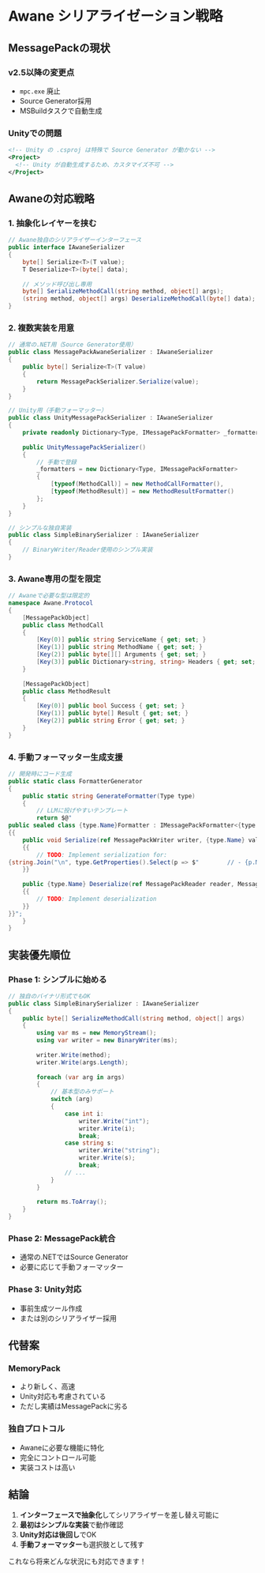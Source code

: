 # Awane シリアライゼーション戦略

## MessagePackの現状

### v2.5以降の変更点
- `mpc.exe` 廃止
- Source Generator採用
- MSBuildタスクで自動生成

### Unityでの問題
```xml
<!-- Unity の .csproj は特殊で Source Generator が動かない -->
<Project>
  <!-- Unity が自動生成するため、カスタマイズ不可 -->
</Project>
```

## Awaneの対応戦略

### 1. 抽象化レイヤーを挟む

```csharp
// Awane独自のシリアライザーインターフェース
public interface IAwaneSerializer
{
    byte[] Serialize<T>(T value);
    T Deserialize<T>(byte[] data);
    
    // メソッド呼び出し専用
    byte[] SerializeMethodCall(string method, object[] args);
    (string method, object[] args) DeserializeMethodCall(byte[] data);
}
```

### 2. 複数実装を用意

```csharp
// 通常の.NET用（Source Generator使用）
public class MessagePackAwaneSerializer : IAwaneSerializer
{
    public byte[] Serialize<T>(T value)
    {
        return MessagePackSerializer.Serialize(value);
    }
}

// Unity用（手動フォーマッター）
public class UnityMessagePackSerializer : IAwaneSerializer
{
    private readonly Dictionary<Type, IMessagePackFormatter> _formatters;
    
    public UnityMessagePackSerializer()
    {
        // 手動で登録
        _formatters = new Dictionary<Type, IMessagePackFormatter>
        {
            [typeof(MethodCall)] = new MethodCallFormatter(),
            [typeof(MethodResult)] = new MethodResultFormatter()
        };
    }
}

// シンプルな独自実装
public class SimpleBinarySerializer : IAwaneSerializer
{
    // BinaryWriter/Reader使用のシンプル実装
}
```

### 3. Awane専用の型を限定

```csharp
// Awaneで必要な型は限定的
namespace Awane.Protocol
{
    [MessagePackObject]
    public class MethodCall
    {
        [Key(0)] public string ServiceName { get; set; }
        [Key(1)] public string MethodName { get; set; }
        [Key(2)] public byte[][] Arguments { get; set; }
        [Key(3)] public Dictionary<string, string> Headers { get; set; }
    }
    
    [MessagePackObject]
    public class MethodResult
    {
        [Key(0)] public bool Success { get; set; }
        [Key(1)] public byte[] Result { get; set; }
        [Key(2)] public string Error { get; set; }
    }
}
```

### 4. 手動フォーマッター生成支援

```csharp
// 開発時にコード生成
public static class FormatterGenerator
{
    public static string GenerateFormatter(Type type)
    {
        // LLMに投げやすいテンプレート
        return $@"
public sealed class {type.Name}Formatter : IMessagePackFormatter<{type.Name}>
{{
    public void Serialize(ref MessagePackWriter writer, {type.Name} value, MessagePackSerializerOptions options)
    {{
        // TODO: Implement serialization for:
{string.Join("\n", type.GetProperties().Select(p => $"        // - {p.Name} ({p.PropertyType.Name})"))}
    }}
    
    public {type.Name} Deserialize(ref MessagePackReader reader, MessagePackSerializerOptions options)
    {{
        // TODO: Implement deserialization
    }}
}}";
    }
}
```

## 実装優先順位

### Phase 1: シンプルに始める
```csharp
// 独自のバイナリ形式でもOK
public class SimpleBinarySerializer : IAwaneSerializer
{
    public byte[] SerializeMethodCall(string method, object[] args)
    {
        using var ms = new MemoryStream();
        using var writer = new BinaryWriter(ms);
        
        writer.Write(method);
        writer.Write(args.Length);
        
        foreach (var arg in args)
        {
            // 基本型のみサポート
            switch (arg)
            {
                case int i: 
                    writer.Write("int");
                    writer.Write(i);
                    break;
                case string s:
                    writer.Write("string");
                    writer.Write(s);
                    break;
                // ...
            }
        }
        
        return ms.ToArray();
    }
}
```

### Phase 2: MessagePack統合
- 通常の.NETではSource Generator
- 必要に応じて手動フォーマッター

### Phase 3: Unity対応
- 事前生成ツール作成
- または別のシリアライザー採用

## 代替案

### MemoryPack
- より新しく、高速
- Unity対応も考慮されている
- ただし実績はMessagePackに劣る

### 独自プロトコル
- Awaneに必要な機能に特化
- 完全にコントロール可能
- 実装コストは高い

## 結論

1. **インターフェースで抽象化**してシリアライザーを差し替え可能に
2. **最初はシンプルな実装**で動作確認
3. **Unity対応は後回し**でOK
4. **手動フォーマッター**も選択肢として残す

これなら将来どんな状況にも対応できます！